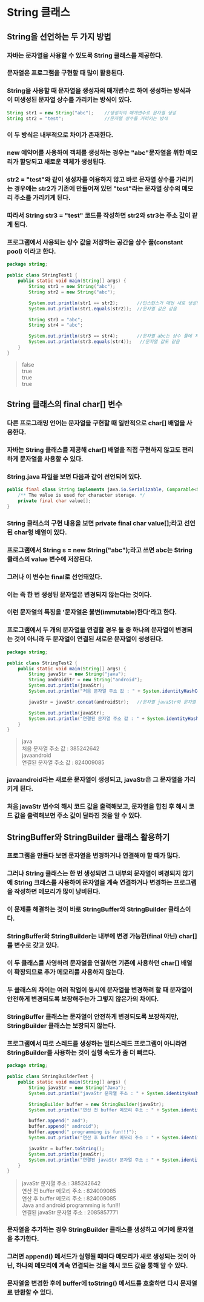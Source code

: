 # String 클래스
## String을 선언하는 두 가지 방법
### 자바는 문자열을 사용할 수 있도록 String 클래스를 제공한다.
### 문자열은 프로그램을 구현할 때 많이 활용된다.
### String을 사용할 때 문자열을 생성자의 매개변수로 하여 생성하는 방식과 이 미생성된 문자열 상수를 가리키는 방식이 있다.
```java
String str1 = new String("abc");    //생성자의 매개변수로 문자열 생성
String str2 = "test";               //문자열 상수를 가리키는 방식
```
### 이 두 방식은 내부적으로 차이가 존재한다.
### new 예약어를 사용하여 객체를 생성하는 경우는 "abc"문자열을 위한 메모리가 할당되고 새로운 객체가 생성된다.
### str2 = "test"와 같이 생성자를 이용하지 않고 바로 문자열 상수를 가리키는 경우에는 str2가 기존에 만들어져 있던 "test"라는 문자열 상수의 메모리 주소를 가리키게 된다.
### 따라서 String str3 = "test" 코드를 작성하면 str2와 str3는 주소 값이 같게 된다.
### 프로그램에서 사용되는 상수 값을 저장하는 공간을 **상수 풀(constant pool)** 이라고 한다.
```java
package string;

public class StringTest1 {
    public static void main(String[] args) {
        String str1 = new String("abc");
        String str2 = new String("abc");

        System.out.println(str1 == str2);       //인스턴스가 매번 새로 생성되므로 주소값이 다름
        System.out.println(str1.equals(str2));  //문자열 값은 같음

        String str3 = "abc";
        String str4 = "abc";

        System.out.println(str3 == str4);       //문자열 abc는 상수 풀에 저장돼았으므로 가리키는 주소 값이 같음
        System.out.println(str3.equals(str4));   //문자열 값도 같음
    }
}
```
> false\
true\
true\
true
## String 클래스의 final char[] 변수
### 다른 프로그래밍 언어는 문자열을 구현할 때 일반적으로 char[] 배열을 사용한다.
### 자바는 String 클래스를 제공해 char[] 배열을 직접 구현하지 않고도 편리하게 문자열을 사용할 수 있다.
### String.java 파일을 보면 다음과 같이 선언되어 있다.
```java
public final class String implements java.io.Serializable, Comparable<String>, CharSequence {
    /** The value is used for character storage. */
    private final char value[];
}
```
### String 클래스의 구현 내용을 보면 private final char value[];라고 선언된 char형 배열이 있다.
### 프로그램에서 String s = new String("abc");라고 쓰면 abc는 String 클래스의 value 변수에 저장된다.
### 그러나 이 변수는 final로 선언돼있다.
### 이는 즉 한 번 생성된 문자열은 변경되지 않는다는 것이다.
### 이런 문자열의 특징을 '문자열은 불변(immutable)한다'라고 한다.
### 프로그램에서 두 개의 문자열을 연결할 경우 둘 중 하나의 문자열이 변경되는 것이 아니라 두 문자열이 연결된 새로운 문자열이 생성된다.
```java
package string;

public class StringTest2 {
    public static void main(String[] args) {
        String javaStr = new String("java");
        String androidStr = new String("android");
        System.out.println(javaStr);
        System.out.println("처음 문자열 주소 값 : " + System.identityHashCode(javaStr));

        javaStr = javaStr.concat(androidStr);   //문자열 javaStr와 문자열 androidStr를 연결하여 javaStr에 대입

        System.out.println(javaStr);
        System.out.println("연결된 문자열 주소 값 : " + System.identityHashCode(javaStr));
    }
}
```
> java\
처음 문자열 주소 값 : 385242642\
javaandroid\
연결된 문자열 주소 값 : 824009085
### javaandroid라는 새로운 문자열이 생성되고, javaStr은 그 문자열을 가리키게 된다.
### 처음 javaStr 변수의 해시 코드 값을 출력해보고, 문자열을 합친 후 해시 코드 값을 출력해보면 주소 값이 달라진 것을 알 수 있다.
## StringBuffer와 StringBuilder 클래스 활용하기
### 프로그램을 만들다 보면 문자열을 변경하거나 연결해야 할 때가 많다.
### 그러나 String 클래스는 한 번 생성되면 그 내부의 문자열이 벼경되지 않기에 String 크래스를 사용하여 문자열을 계속 연결하거나 변경하는 프로그램을 작성하면 메모리가 많이 낭비된다.
### 이 문제를 해결하는 것이 바로 StringBuffer와 StringBuilder 클래스이다.
### StringBuffer와 StringBuilder는 내부에 변경 가능한(final 아닌) char[]를 변수로 갖고 있다.
### 이 두 클래스를 사영하려 문자열을 연결하면 기존에 사용하던 char[] 배열이 확장되므로 추가 메모리를 사용하지 않는다.
### 두 클래스의 차이는 여러 작업이 동시에 문자열을 변경하려 할 때 문자열이 안전하게 변경되도록 보장해주는가 그렇지 않은가의 차이다.
### StringBuffer 클래스는 문자열이 안전하게 변경되도록 보장하지만, StringBuilder 클래스는 보장되지 않는다.
### 프로그램에서 따로 스레드를 생성하는 멀티스레드 프로그램이 아니라면 StringBuilder를 사용하는 것이 실행 속도가 좀 더 빠르다.
```java
package string;

public class StringBuilderTest {
    public static void main(String[] args) {
        String javaStr = new String("Java");
        System.out.println("javaStr 문자열 주소 : " + System.identityHashCode(javaStr));

        StringBuilder buffer = new StringBuilder(javaStr);
        System.out.println("연산 전 buffer 메모리 주소 : " + System.identityHashCode(buffer));

        buffer.append(" and");
        buffer.append(" android");
        buffer.append(" programming is fun!!!");
        System.out.println("연산 후 buffer 메모리 주소 : " + System.identityHashCode(buffer));

        javaStr = buffer.toString();
        System.out.println(javaStr);
        System.out.println("연결된 javaStr 문자열 주소 : " + System.identityHashCode(javaStr));
    }
}
```
> javaStr 문자열 주소 : 385242642\
연산 전 buffer 메모리 주소 : 824009085\
연산 후 buffer 메모리 주소 : 824009085\
Java and android programming is fun!!!\
연결된 javaStr 문자열 주소 : 2085857771
### 문자열을 추가하는 경우 StringBuilder 클래스를 생성하고 여기에 문자열을 추가한다.
### 그러면 append() 메서드가 실행될 때마다 메모리가 새로 생성되는 것이 아닌, 하나의 메모리에 계속 연결되는 것을 해시 코드 값을 통해 알 수 있다.
### 문자열을 변경한 후에 buffer에 toString() 메서드를 호출하면 다시 문자열로 반환할 수 있다.